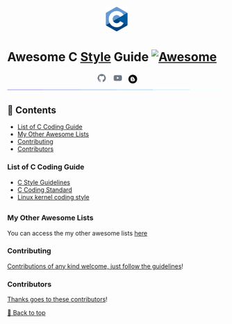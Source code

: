 <p align="center"><a href="https://en.wikipedia.org/wiki/C_standard">
  <img width="10%" src="https://github.com/cybersecurity-dev/cybersecurity-dev/blob/main/assets/C_logo.svg" />
</a></p>

# Awesome C [Style](https://en.wikipedia.org/wiki/Programming_style) Guide [![Awesome](https://awesome.re/badge.svg)](https://awesome.re) 

<p align="center">
    <a href="https://github.com/cybersecurity-dev/"><img height="25" src="https://github.com/cybersecurity-dev/cybersecurity-dev/blob/main/assets/github.svg" alt="GitHub"></a>
    &nbsp;
    <a href="https://www.youtube.com/@CyberThreatDefence"><img height="25" src="https://github.com/cybersecurity-dev/cybersecurity-dev/blob/main/assets/youtube.svg" alt="YouTube"></a>
    &nbsp;
    <a href="https://cyberthreatdefence.com/my_awesome_lists"><img height="20" src="https://github.com/cybersecurity-dev/cybersecurity-dev/blob/main/assets/blog.svg" alt="My Awesome Lists"></a>
    <img src="https://github.com/cybersecurity-dev/cybersecurity-dev/blob/main/assets/bar.gif">
</p>


## 📖 Contents
- [List of C Coding Guide](#list-of-c-coding-guide)
- [My Other Awesome Lists](#my-other-awesome-lists)
- [Contributing](#contributing)
- [Contributors](#contributors)


### List of C Coding Guide
- [C Style Guidelines](https://www.cs.umd.edu/~nelson/classes/resources/cstyleguide/)
- [C Coding Standard](https://users.ece.cmu.edu/~eno/coding/CCodingStandard.html)
- [Linux kernel coding style](https://www.kernel.org/doc/html/v4.10/process/coding-style.html)

## 

### My Other Awesome Lists
You can access the my other awesome lists [here](https://cyberthreatdefence.com/my_awesome_lists)

### Contributing
[Contributions of any kind welcome, just follow the guidelines](contributing.md)!

### Contributors
[Thanks goes to these contributors](https://github.com/cybersecurity-dev/awesome-c-style-guide/graphs/contributors)!

[🔼 Back to top](#awesome-c-style-guide-)
